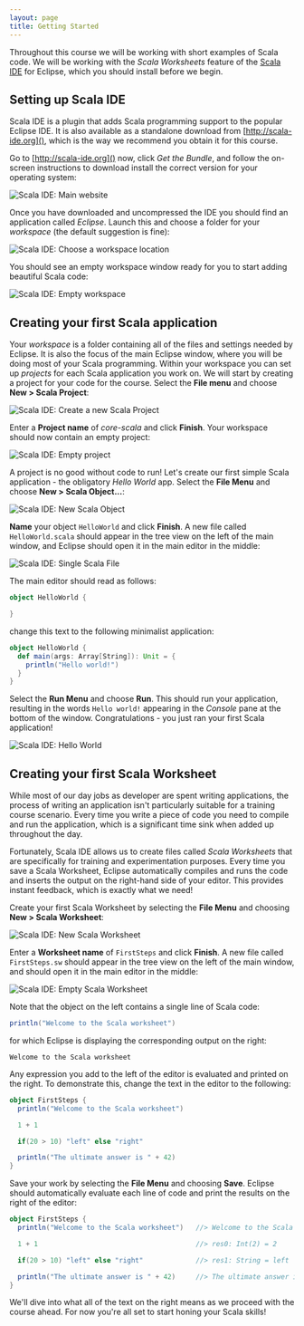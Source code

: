 ```yaml
---
layout: page
title: Getting Started
---
```


Throughout this course we will be working with short examples of Scala code. We will be working with the *Scala Worksheets* feature of the [Scala IDE] for Eclipse, which you should install before we begin.

[Scala IDE]: http://scala-ide.org

## Setting up Scala IDE

Scala IDE is a plugin that adds Scala programming support to the popular Eclipse IDE. It is also available as a standalone download from [http://scala-ide.org](), which is the way we recommend you obtain it for this course.

Go to [http://scala-ide.org]() now, click *Get the Bundle*, and follow the on-screen instructions to download install the correct version for your operating system:

![Scala IDE: Main website](scala-ide-website.png)

Once you have downloaded and uncompressed the IDE you should find an application called *Eclipse*. Launch this and choose a folder for your *workspace* (the default suggestion is fine):

![Scala IDE: Choose a workspace location](scala-ide-workspace-chooser.png)

You should see an empty workspace window ready for you to start adding beautiful Scala code:

![Scala IDE: Empty workspace](scala-ide-empty-workspace.png)

## Creating your first Scala application

Your *workspace* is a folder containing all of the files and settings needed by Eclipse. It is also the focus of the main Eclipse window, where you will be doing most of your Scala programming. Within your workspace you can set up *projects* for each Scala application you work on. We will start by creating a project for your code for the course. Select the **File menu** and choose **New > Scala Project**:

![Scala IDE: Create a new Scala Project](scala-ide-new-project.png)

Enter a **Project name** of *core-scala* and click **Finish**. Your workspace should now contain an empty project:

![Scala IDE: Empty project](scala-ide-empty-project.png)

A project is no good without code to run! Let's create our first simple Scala application - the obligatory *Hello World* app. Select the **File Menu** and choose **New > Scala Object...**:

![Scala IDE: New Scala Object](scala-ide-new-object.png)

**Name** your object `HelloWorld` and click **Finish**. A new file called `HelloWorld.scala` should appear in the tree view on the left of the main window, and Eclipse should open it in the main editor in the middle:

![Scala IDE: Single Scala File](scala-ide-single-file.png)

The main editor should read as follows:

~~~scala
object HelloWorld {

}
~~~

change this text to the following minimalist application:

~~~scala
object HelloWorld {
  def main(args: Array[String]): Unit = {
    println("Hello world!")
  }
}
~~~

Select the **Run Menu** and choose **Run**. This should run your application, resulting in the words `Hello world!` appearing in the *Console* pane at the bottom of the window. Congratulations - you just ran your first Scala application!

![Scala IDE: Hello World](scala-ide-hello-world.png)

## Creating your first Scala Worksheet

While most of our day jobs as developer are spent writing applications, the process of writing an application isn't particularly suitable for a training course scenario. Every time you write a piece of code you need to compile and run the application, which is a significant time sink when added up throughout the day.

Fortunately, Scala IDE allows us to create files called *Scala Worksheets* that are specifically for training and experimentation purposes. Every time you save a Scala Worksheet, Eclipse automatically compiles and runs the code and inserts the output on the right-hand side of your editor. This provides instant feedback, which is exactly what we need!

Create your first Scala Worksheet by selecting the **File Menu** and choosing **New > Scala Worksheet**:

![Scala IDE: New Scala Worksheet](scala-ide-new-worksheet.png)

Enter a **Worksheet name** of `FirstSteps` and click **Finish**. A new file called `FirstSteps.sw` should appear in the tree view on the left of the main window, and should open it in the main editor in the middle:

![Scala IDE: Empty Scala Worksheet](scala-ide-empty-worksheet.png)

Note that the object on the left contains a single line of Scala code:

~~~scala
println("Welcome to the Scala worksheet")
~~~

for which Eclipse is displaying the corresponding output on the right:

~~~
Welcome to the Scala worksheet
~~~

Any expression you add to the left of the editor is evaluated and printed on the right. To demonstrate this, change the text in the editor to the following:

~~~scala
object FirstSteps {
  println("Welcome to the Scala worksheet")

  1 + 1

  if(20 > 10) "left" else "right"

  println("The ultimate answer is " + 42)
}
~~~

Save your work by selecting the **File Menu** and choosing **Save**. Eclipse should automatically evaluate each line of code and print the results on the right of the editor:

~~~scala
object FirstSteps {
  println("Welcome to the Scala worksheet")   //> Welcome to the Scala worksheet

  1 + 1                                       //> res0: Int(2) = 2

  if(20 > 10) "left" else "right"             //> res1: String = left

  println("The ultimate answer is " + 42)     //> The ultimate answer is 42
}
~~~

We'll dive into what all of the text on the right means as we proceed with the course ahead. For now you're all set to start honing your Scala skills!
